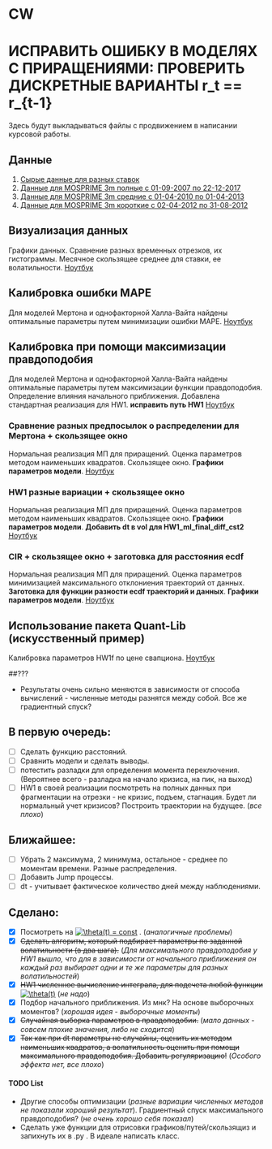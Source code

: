 # CW 
# ИСПРАВИТЬ ОШИБКУ В МОДЕЛЯХ С ПРИРАЩЕНИЯМИ: ПРОВЕРИТЬ ДИСКРЕТНЫЕ ВАРИАНТЫ r_t == r_{t-1}
Здесь будут выкладываться файлы с продвижением в написании курсовой работы.
## Данные
1) [Сырые данные для разных ставок](https://github.com/DESimakov/CW/blob/master/mosprime.csv) 
2) [Данные для MOSPRIME 3m полные с 01-09-2007 по 22-12-2017](https://github.com/DESimakov/CW/blob/master/mosprime3m.csv)
3) [Данные для MOSPRIME 3m средние с 01-04-2010 по 01-04-2013](https://github.com/DESimakov/CW/blob/master/mosprime3m_between.csv)
4) [Данные для MOSPRIME 3m короткие с 02-04-2012 по 31-08-2012](https://github.com/DESimakov/CW/blob/master/mosprime3m_short.csv)
## Визуализация данных
Графики данных. Сравнение разных временных отрезков, их гистограммы. Месячное скользящее среднее для ставки, ее волатильности. [Ноутбук](https://github.com/DESimakov/CW/blob/master/CW_data_and_visualisation.ipynb) 
## Калибровка ошибки MAPE
Для моделей Мертона и однофакторной Халла-Вайта найдены оптимальные параметры путем минимизации ошибки MAPE. [Ноутбук](https://github.com/DESimakov/CW/blob/master/CWm-calibration_MAPE.ipynb)
## Калибровка при помощи максимизации правдоподобия
Для моделей Мертона и однофакторной Халла-Вайта найдены оптимальные параметры путем максимизации функции правдоподобия. Определение влияния начального приближения. Добавлена стандартная реализация для HW1. **исправить путь HW1** [Ноутбук](https://github.com/DESimakov/CW/blob/master/CWm-calibration_ML.ipynb)
### Сравнение разных предпосылок о распределении для Мертона + скользящее окно
Нормальная реализация МП для приращений. Оценка параметров методом наименьших квадратов. Скользящее окно. **Графики параметров модели**. [Ноутбук](https://github.com/DESimakov/CW/blob/master/CW_Merton_OLS_and_Rolling.ipynb)

### HW1 разные вариации + скользящее окно
Нормальная реализация МП для приращений. Оценка параметров методом наименьших квадратов. Скользящее окно. **Графики параметров модели**. **Добавить dt в vol для HW1_ml_final_diff_cst2** [Ноутбук](https://github.com/DESimakov/CW/blob/master/CW_HW1_OLS+nonparametricmean+p0.ipynb)

### CIR + скользящее окно + заготовка для расстояния ecdf
Нормальная реализация МП для приращений. Оценка параметров минимизацией максимального отклониения траекторий от данных. **Заготовка для функции разности ecdf траекторий и данных**. **Графики параметров модели**. [Ноутбук](https://github.com/DESimakov/CW/blob/master/CW_CIR-2.ipynb )


## Использование пакета Quant-Lib (искусственный пример)
Калибровка параметров HW1f по цене свапциона. [Ноутбук](https://github.com/DESimakov/CW/blob/master/CW_QuantLib.ipynb)

##???
* Результаты очень сильно меняются в зависимости от способа вычислений - численные методы разнятся между собой. Все же градиентный спуск?

## В первую очередь:
- [ ] Сделать функцию расстояний.
- [ ] Сравнить модели и сделать выводы.
- [ ] потестить разладки для определения момента переключения. (Вероятнее всего - разладка на начало кризиса, на пик, на выход)
- [ ] HW1 в своей реализации посмотреть на полных данных при фрагментации на отрезки - не кризис, подъем, стагнация. Будет ли нормальный учет  кризисов? Построить траектории на будущее. (*все плохо*)

## Ближайшее:
- [ ] Убрать 2 максимума, 2 минимума, остальное - среднее по моментам времени. Разные распределения.
- [ ] Добавить Jump процессы.
- [ ] dt - учитывает фактическое количество дней между наблюдениями.

## Сделано:
- [x] Посмотреть на <a href="https://www.codecogs.com/eqnedit.php?latex=\theta(t)&space;=&space;const" target="_blank"><img src="https://latex.codecogs.com/gif.latex?\theta(t)&space;=&space;const" title="\theta(t) = const" /></a> . (*аналогичные проблемы*)
- [x] ~~Сделать алгоритм, который подбирает параметры по заданной волатильности (в два шага).~~ (*Для максимального правдоподобия у HW1 вышло, что для в зависимости от начального приближения он каждый раз выбирает одни и те же параметры для разных волатильностей*)
- [x] ~~HW1 численное вычисление интеграла, для подсчета любой функции~~<a href="https://www.codecogs.com/eqnedit.php?latex=\theta(t)&space;=&space;const" target="_blank"><img src="https://latex.codecogs.com/gif.latex?\theta(t)" title="\theta(t)" /></a> (*не надо*)
- [x] Подбор начального приближения. Из мнк? На основе выборочных моментов? (*хорошая идея - выборочные моменты*)
- [x] ~~Случайная выборка параметров в правдоподобии.~~ (*мало данных - совсем плохие значения, либо не сходится*)
- [x] ~~Так как при dt параметры не случайны, оценить их методом наименьших квадратов, а волатильность оценить при помощи максимального правдоподобия. Добавить регуляризацию!~~ (*Особого эффекта нет, все плохо*)

#### TODO List
* Другие способы оптимизации (*разные вариации численных методов не показали хороший результат*). Градиентный спуск максимального правдоподобия? (*не очень хорошо себя показал*)
* Сделать уже функции для отрисовки графиков/путей/скользящиз и запихнуть их в .py . В идеале написать класс.
